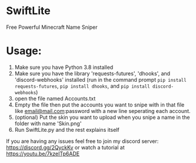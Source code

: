 # SwiftLite
 Free Powerful Minecraft Name Sniper

# Usage:
 1. Make sure you have Python 3.8 installed
 2. Make sure you have the library 'requests-futures', 'dhooks', and 'discord-webhooks' installed (run in the command prompt `pip install requests-futures`, `pip install dhooks`, and `pip install discord-webhooks`)
 3. open the file named Accounts.txt
 4. Empty the file then put the accounts you want to snipe with in that file like email@mail.com:password with a new line seperating each account.
 5. (optional) Put the skin you want to upload when you snipe a name in the folder with name 'Skin.png'
 6. Run SwiftLite.py and the rest explains itself

 If you are having any issues feel free to join my discord server: https://discord.gg/2QyckKv or watch a tutorial at https://youtu.be/7kzeITp6ADE